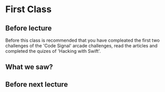 # First Class
## Before lecture
Before this class is recommended that you have compleated the first two challenges of the 'Code Signal' arcade challenges, read the articles and completed the quizes of 'Hacking with Swift'.
## What we saw?
## Before next lecture

